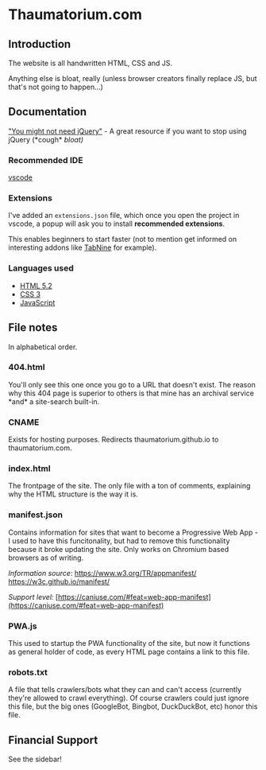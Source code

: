 # Thaumatorium.com

## Introduction

The website is all handwritten HTML, CSS and JS.

Anything else is bloat, really (unless browser creators finally replace JS, but that's not going to happen...)

## Documentation

["You might not need jQuery"](http://youmightnotneedjquery.com/) - A great resource if you want to stop using jQuery (\*cough\* *bloat)*

### Recommended IDE

[vscode](https://code.visualstudio.com/ "visual studio code")

### Extensions

I've added an `extensions.json` file, which once you open the project in vscode, a popup will ask you to install **recommended extensions**.

This enables beginners to start faster (not to mention get informed on interesting addons like [TabNine](https://marketplace.visualstudio.com/items?itemName=TabNine.tabnine-vscode) for example).

### Languages used

* [HTML 5.2](https://html.spec.whatwg.org/dev/)
* [CSS 3](https://www.w3.org/TR/css-2018/#css)
* [JavaScript](https://eloquentjavascript.net/)

## File notes

In alphabetical order.

### 404.html

You'll only see this one once you go to a URL that doesn't exist.
The reason why this 404 page is superior to others is that mine has an archival service \*and\* a site-search built-in.

### CNAME

Exists for hosting purposes. Redirects thaumatorium.github.io to thaumatorium.com.

### index.html

The frontpage of the site. The only file with a ton of comments, explaining why the HTML structure is the way it is.

### manifest.json

Contains information for sites that want to become a Progressive Web App - I used to have this funcitonality, but had to remove this functionality because it broke updating the site.
Only works on Chromium based browsers as of writing.

*Information source*:
https://www.w3.org/TR/appmanifest/
https://w3c.github.io/manifest/

*Support level:*
[https://caniuse.com/#feat=web-app-manifest](https://caniuse.com/#feat=web-app-manifest)

### PWA.js

This used to startup the PWA functionality of the site, but now it functions as general holder of code, as every HTML page contains a link to this file.

### robots.txt

A file that tells crawlers/bots what they can and can't access (currently they're allowed to crawl everything).
Of course crawlers could just ignore this file, but the big ones (GoogleBot, Bingbot, DuckDuckBot, etc) honor this file.

## Financial Support

See the sidebar!
